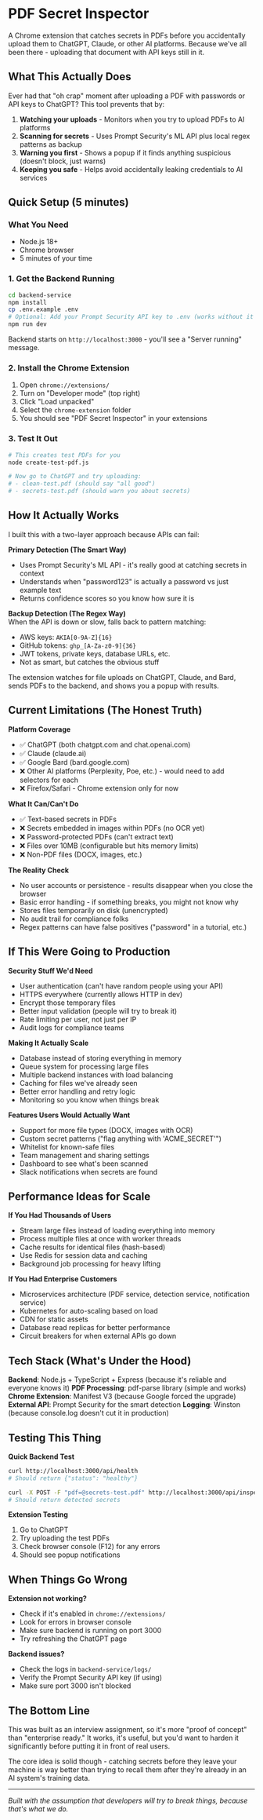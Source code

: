 # PDF Secret Inspector

A Chrome extension that catches secrets in PDFs before you accidentally upload them to ChatGPT, Claude, or other AI platforms. Because we've all been there - uploading that document with API keys still in it.

## What This Actually Does

Ever had that "oh crap" moment after uploading a PDF with passwords or API keys to ChatGPT? This tool prevents that by:

1. **Watching your uploads** - Monitors when you try to upload PDFs to AI platforms
2. **Scanning for secrets** - Uses Prompt Security's ML API plus local regex patterns as backup
3. **Warning you first** - Shows a popup if it finds anything suspicious (doesn't block, just warns)
4. **Keeping you safe** - Helps avoid accidentally leaking credentials to AI services

## Quick Setup (5 minutes)

### What You Need
- Node.js 18+ 
- Chrome browser
- 5 minutes of your time

### 1. Get the Backend Running
```bash
cd backend-service
npm install
cp .env.example .env
# Optional: Add your Prompt Security API key to .env (works without it too)
npm run dev
```

Backend starts on `http://localhost:3000` - you'll see a "Server running" message.

### 2. Install the Chrome Extension
1. Open `chrome://extensions/`
2. Turn on "Developer mode" (top right)
3. Click "Load unpacked" 
4. Select the `chrome-extension` folder
5. You should see "PDF Secret Inspector" in your extensions

### 3. Test It Out
```bash
# This creates test PDFs for you
node create-test-pdf.js

# Now go to ChatGPT and try uploading:
# - clean-test.pdf (should say "all good")
# - secrets-test.pdf (should warn you about secrets)
```

## How It Actually Works

I built this with a two-layer approach because APIs can fail:

**Primary Detection (The Smart Way)**
- Uses Prompt Security's ML API - it's really good at catching secrets in context
- Understands when "password123" is actually a password vs just example text
- Returns confidence scores so you know how sure it is

**Backup Detection (The Regex Way)**  
When the API is down or slow, falls back to pattern matching:
- AWS keys: `AKIA[0-9A-Z]{16}`
- GitHub tokens: `ghp_[A-Za-z0-9]{36}` 
- JWT tokens, private keys, database URLs, etc.
- Not as smart, but catches the obvious stuff

The extension watches for file uploads on ChatGPT, Claude, and Bard, sends PDFs to the backend, and shows you a popup with results.

## Current Limitations (The Honest Truth)

**Platform Coverage**
- ✅ ChatGPT (both chatgpt.com and chat.openai.com)
- ✅ Claude (claude.ai) 
- ✅ Google Bard (bard.google.com)
- ❌ Other AI platforms (Perplexity, Poe, etc.) - would need to add selectors for each
- ❌ Firefox/Safari - Chrome extension only for now

**What It Can/Can't Do**
- ✅ Text-based secrets in PDFs
- ❌ Secrets embedded in images within PDFs (no OCR yet)
- ❌ Password-protected PDFs (can't extract text)
- ❌ Files over 10MB (configurable but hits memory limits)
- ❌ Non-PDF files (DOCX, images, etc.)

**The Reality Check**
- No user accounts or persistence - results disappear when you close the browser
- Basic error handling - if something breaks, you might not know why
- Stores files temporarily on disk (unencrypted)
- No audit trail for compliance folks
- Regex patterns can have false positives ("password" in a tutorial, etc.)

## If This Were Going to Production

**Security Stuff We'd Need**
- User authentication (can't have random people using your API)
- HTTPS everywhere (currently allows HTTP in dev)
- Encrypt those temporary files 
- Better input validation (people will try to break it)
- Rate limiting per user, not just per IP
- Audit logs for compliance teams

**Making It Actually Scale**
- Database instead of storing everything in memory
- Queue system for processing large files
- Multiple backend instances with load balancing
- Caching for files we've already seen
- Better error handling and retry logic
- Monitoring so you know when things break

**Features Users Would Actually Want**
- Support for more file types (DOCX, images with OCR)
- Custom secret patterns ("flag anything with 'ACME_SECRET'")
- Whitelist for known-safe files
- Team management and sharing settings
- Dashboard to see what's been scanned
- Slack notifications when secrets are found

## Performance Ideas for Scale

**If You Had Thousands of Users**
- Stream large files instead of loading everything into memory
- Process multiple files at once with worker threads
- Cache results for identical files (hash-based)
- Use Redis for session data and caching
- Background job processing for heavy lifting

**If You Had Enterprise Customers**
- Microservices architecture (PDF service, detection service, notification service)
- Kubernetes for auto-scaling based on load
- CDN for static assets
- Database read replicas for better performance
- Circuit breakers for when external APIs go down

## Tech Stack (What's Under the Hood)

**Backend**: Node.js + TypeScript + Express (because it's reliable and everyone knows it)
**PDF Processing**: pdf-parse library (simple and works)
**Chrome Extension**: Manifest V3 (because Google forced the upgrade)
**External API**: Prompt Security for the smart detection
**Logging**: Winston (because console.log doesn't cut it in production)

## Testing This Thing

**Quick Backend Test**
```bash
curl http://localhost:3000/api/health
# Should return {"status": "healthy"}

curl -X POST -F "pdf=@secrets-test.pdf" http://localhost:3000/api/inspect-pdf
# Should return detected secrets
```

**Extension Testing**
1. Go to ChatGPT
2. Try uploading the test PDFs
3. Check browser console (F12) for any errors
4. Should see popup notifications

## When Things Go Wrong

**Extension not working?**
- Check if it's enabled in `chrome://extensions/`
- Look for errors in browser console
- Make sure backend is running on port 3000
- Try refreshing the ChatGPT page

**Backend issues?**
- Check the logs in `backend-service/logs/`
- Verify the Prompt Security API key (if using)
- Make sure port 3000 isn't blocked

## The Bottom Line

This was built as an interview assignment, so it's more "proof of concept" than "enterprise ready." It works, it's useful, but you'd want to harden it significantly before putting it in front of real users.

The core idea is solid though - catching secrets before they leave your machine is way better than trying to recall them after they're already in an AI system's training data.

---

*Built with the assumption that developers will try to break things, because that's what we do.*
